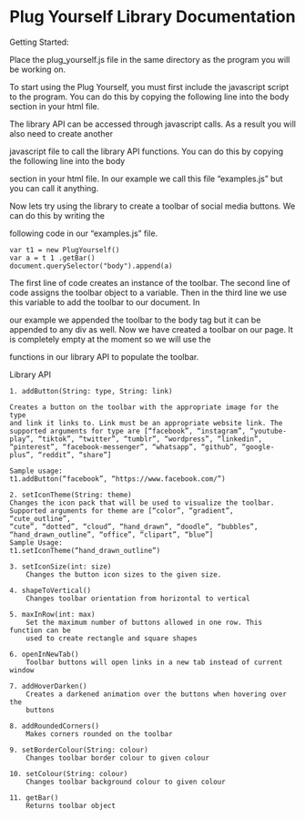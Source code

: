 # Plug Yourself Library Documentation

Getting Started:

Place the plug_yourself.js file in the same directory as the program you will be working on.

To start using the Plug Yourself, you must first include the javascript script to the program. You can do
this by copying the following line into the body section in your html file.

<script type="text/javascript" src='plug_yourself.js'></script>

The library API can be accessed through javascript calls. As a result you will also need to create another

javascript file to call the library API functions. You can do this by copying the following line into the body

section in your html file. In our example we call this file “examples.js” but you can call it anything.

<script defer type="text/javascript" src='examples.js'></script>

Now lets try using the library to create a toolbar of social media buttons. We can do this by writing the

following code in our “examples.js” file.
```
var t1 = new PlugYourself()
var a = t 1 .getBar()
document.querySelector("body").append(a)
```
The first line of code creates an instance of the toolbar. The second line of code assigns the toolbar
object to a variable. Then in the third line we use this variable to add the toolbar to our document. In

our example we appended the toolbar to the body tag but it can be appended to any div as well. Now
we have created a toolbar on our page. It is completely empty at the moment so we will use the

functions in our library API to populate the toolbar.

Library API
```
1. addButton(String: type, String: link)

Creates a button on the toolbar with the appropriate image for the type
and link it links to. Link must be an appropriate website link. The
supported arguments for type are [“facebook”, “instagram”, “youtube-
play”, “tiktok”, “twitter”, “tumblr”, “wordpress”, “linkedin”,
“pinterest”, “facebook-messenger”, “whatsapp”, “github”, “google-
plus”, “reddit”, “share”]

Sample usage:
t1.addButton(“facebook”, “https://www.facebook.com/”)
```
```
2. setIconTheme(String: theme)
Changes the icon pack that will be used to visualize the toolbar.
Supported arguments for theme are [“color”, “gradient”, “cute_outline”,
“cute”, “dotted”, “cloud”, “hand_drawn”, “doodle”, “bubbles”,
“hand_drawn_outline”, “office”, “clipart”, “blue”]
Sample Usage:
t1.setIconTheme(“hand_drawn_outline”)
```
```
3. setIconSize(int: size)
    Changes the button icon sizes to the given size.
```
```
4. shapeToVertical()
    Changes toolbar orientation from horizontal to vertical
```
```
5. maxInRow(int: max)
    Set the maximum number of buttons allowed in one row. This function can be
    used to create rectangle and square shapes
```
```
6. openInNewTab()
    Toolbar buttons will open links in a new tab instead of current window
```
```
7. addHoverDarken()
    Creates a darkened animation over the buttons when hovering over the
    buttons
```
```
8. addRoundedCorners()
    Makes corners rounded on the toolbar
```
```
9. setBorderColour(String: colour)
    Changes toolbar border colour to given colour
```
```
10. setColour(String: colour)
    Changes toolbar background colour to given colour
```
```
11. getBar()
    Returns toolbar object
```

